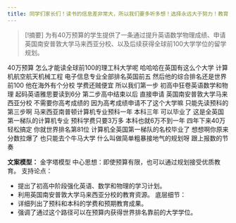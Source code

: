 ```yaml
---
title: 同学们家长们！读书的信息差非常大，所以我们要多听多想！选择永远大于努力！教育 
---
```

 > [!摘要]
为有40万预算的学生提供了一条通过提升英语数学物理成绩、申请英国南安普敦大学马来西亚分校、以及后续获得全球前100大学学位的留学规划。

40万预算
怎么才能读全球前100的理工科大学呢
哈哈哈在英国有这么个大学
计算机航空航天机械工程
电子信息专业全部排名英国前五
然后他的综合排名还是世界前100
他在海外有个分校
学费还贼便宜
所以我们第一步
初高中狂卷英语数学和物理
起码英语雅思要读到6分
第二步高中结束以后
直接申请
英国南安普敦大学马来西亚分校
不需要你高考成绩的
因为高考成绩申请不了这个大学嘛
只能先读预科的
第三步啊
马来西亚南普顿计算机专业预科一年
本科三年
可以毕业了
这是全英国第一梯队的计算机专业
预科学费只要3万多
本科也就6万不到一年
四年下来40万轻松搞定
你就世界排名第81位
计算机全英国第一梯队的名校毕业了
想想啊你原来分数拉爆了
也只能去个牛马大学
什么叫做简单粗暴接地气的规划呀
跟上报数的节奏

**文案模型：**
金字塔模型
中心思想：即使预算有限，也可以通过规划接受优质教育。
支持论点：
  - 提出了初高中阶段强化英语、数学和物理的学习计划。
  - 利用英国南安普敦大学马来西亚分校的教育资源。
底层细节：
  - 详细列出了预科和本科的学费和预期教育成果。
  - 强调了通过这个路径可以在预算内获得世界排名靠前的大学学位。
